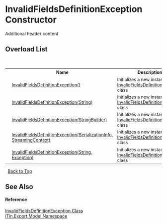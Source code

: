 # InvalidFieldsDefinitionException Constructor 
Additional header content 


## Overload List
&nbsp;<table><tr><th></th><th>Name</th><th>Description</th></tr><tr><td>![Public method](media/pubmethod.gif "Public method")</td><td><a href="a30a91a9-bf92-f920-c3d6-b47856141793">InvalidFieldsDefinitionException()</a></td><td>
Initializes a new instance of the <a href="31ab12b4-37f7-b425-c9c5-f5fbf5f05a48">InvalidFieldsDefinitionException</a> class</td></tr><tr><td>![Public method](media/pubmethod.gif "Public method")</td><td><a href="1341da76-8c2b-a653-9650-854491531b07">InvalidFieldsDefinitionException(String)</a></td><td>
Initializes a new instance of the <a href="31ab12b4-37f7-b425-c9c5-f5fbf5f05a48">InvalidFieldsDefinitionException</a> class</td></tr><tr><td>![Public method](media/pubmethod.gif "Public method")</td><td><a href="37ca98dd-ac90-23d5-ef6e-43e184e38e16">InvalidFieldsDefinitionException(StringBuilder)</a></td><td>
Initializes a new instance of the <a href="31ab12b4-37f7-b425-c9c5-f5fbf5f05a48">InvalidFieldsDefinitionException</a> class</td></tr><tr><td>![Protected method](media/protmethod.gif "Protected method")</td><td><a href="f9f5a654-904d-88ba-2378-eb7c0f44bc00">InvalidFieldsDefinitionException(SerializationInfo, StreamingContext)</a></td><td>
Initializes a new instance of the <a href="31ab12b4-37f7-b425-c9c5-f5fbf5f05a48">InvalidFieldsDefinitionException</a> class</td></tr><tr><td>![Public method](media/pubmethod.gif "Public method")</td><td><a href="05dc1c6e-86ea-9fc7-28ea-3c096da61069">InvalidFieldsDefinitionException(String, Exception)</a></td><td>
Initializes a new instance of the <a href="31ab12b4-37f7-b425-c9c5-f5fbf5f05a48">InvalidFieldsDefinitionException</a> class</td></tr></table>&nbsp;
<a href="#invalidfieldsdefinitionexception-constructor">Back to Top</a>

## See Also


#### Reference
<a href="31ab12b4-37f7-b425-c9c5-f5fbf5f05a48">InvalidFieldsDefinitionException Class</a><br /><a href="ef57ffcc-e95e-b212-5a46-9aa6f5a3511f">iTin.Export.Model Namespace</a><br />
